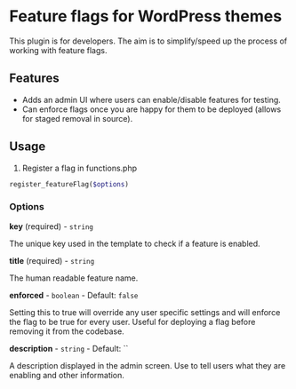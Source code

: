 # Feature flags for WordPress themes

This plugin is for developers. The aim is to simplify/speed up the process of working with feature flags.

## Features

- Adds an admin UI where users can enable/disable features for testing.
- Can enforce flags once you are happy for them to be deployed (allows for staged removal in source).

## Usage

1. Register a flag in functions.php

```php
register_featureFlag($options)
```

### Options

**key** (required) - `string` 

The unique key used in the template to check if a feature is enabled.

**title** (required) - `string`

The human readable feature name.

**enforced** - `boolean` - Default: `false`

Setting this to true will override any user specific settings and will enforce the flag to be true for every user. Useful for deploying a flag before removing it from the codebase.

**description** - `string` - Default: ``

A description displayed in the admin screen. Use to tell users what they are enabling and other information. 

